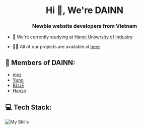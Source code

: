 <h1 align="center">Hi 👋, We're DAINN</h1>
<h3 align="center">Newbie website developers from Vietnam</h3>

-   🔭 We're currently studying at [Hanoi University of Industry](https://www.haui.edu.vn/en)

-   👨‍💻 All of our projects are available at [here](https://github.com/orgs/Z-orgs/repositories)

## 📄 Members of DAINN:

-   [mxz](https://github.com/mxz4)
-   [Yuno](https://github.com/imdev2002)
-   [BLUE](https://github.com/BLVEhv)
-   [Hanzo](https://github.com/ntl-Haa)

## 💻 Tech Stack:

![My Skills](https://skillicons.dev/icons?i=js,ts,express,git,md,nestjs,nodejs,postman,mysql,mongodb,graphql,docker,react,html,css,jquery,bootstrap,tailwind)
